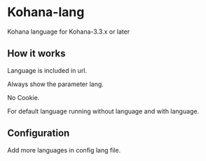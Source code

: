 Kohana-lang
===========

Kohana language for Kohana-3.3.x or later

How it works
------------

Language is included in url.

Always show the parameter lang.

No Cookie.

For default language running without language and with language.


Configuration
-------------

Add more languages in config lang file.
